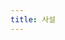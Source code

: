 ```yaml
---
title: 사설
---
```

<script>
    let hr = document.createElement('hr');
    

    function add_posting(url, obj, image, title, des)
    {
        obj.appendChild(hr);

        let div = document.createElemet('div');
        let image = document.createElement('img');
        
        image.setAttribute('src', "https://giana-blog.netlify.app/assets/"+image);
        obj.appendChild(image);

        div.setAttribute('class', 'post-body');
        let a = document.createElement('a');
        let h2 = document.createElement('h2');
        a.setAttribute('href', url);
        a.setAttribute('class', "post-title");
        a.innerText = title;
        h2.appendChild(a);
        div.appendChild(h2);
        let span = document.createElement('span');
        span.innerText = des;
        div.appendChild(span);
        obj.appendChild(div);
        obj.appendChild(hr);
    }
</script>
    
<div class="posting" onload="add_posting(https://giana-blog.netlify.app/왜-나는-바로-취업-전선에-뛰어들었는가, this, interview.jpg,왜 나는 바로 취업 전선에 뛰어들었나, 실제 사람들은 어떻게 일하는지 알고 싶었다.)"></div>

<style>
    .post-body
    {
        display:inline-block;
    }
    .posting
    {
        display: flex;
    }
</style>